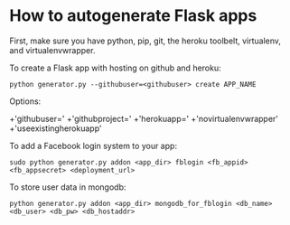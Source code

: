 
# How to autogenerate Flask apps

First, make sure you have python, pip, git, the heroku toolbelt, virtualenv, and virtualenvwrapper.

To create a Flask app with hosting on github and heroku:

	python generator.py --githubuser=<githubuser> create APP_NAME

Options:

+'githubuser='
+'githubproject='
+'herokuapp='
+'novirtualenvwrapper'
+'useexistingherokuapp'

To add a Facebook login system to your app:

	sudo python generator.py addon <app_dir> fblogin <fb_appid> <fb_appsecret> <deployment_url>

To store user data in mongodb:

	python generator.py addon <app_dir> mongodb_for_fblogin <db_name> <db_user> <db_pw> <db_hostaddr>